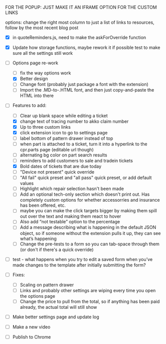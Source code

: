 FOR THE POPUP: JUST MAKE IT AN IFRAME OPTION FOR THE CUSTOM LINKS

options: change the right most column to just a list of links to resources, follow by the most recent blog post



- [x] in quoteReminders.js, need to make the askForOverride function

- [x] Update how storage functions, maybe rework it if possible
test to make sure all the settings still work
- [ ] Options page re-work
    - [ ] fix the way options work
    - [x] Better design
    - [ ] Change font (probably just package a font with the extension)
    - [ ] Import the .MD-to-.HTML font, and then just copy-and-paste the HTML into there
- [ ] Features to add:
    - [ ] Clear up blank space while editing a ticket
    - [x] change text of tracing number to akko claim number
    - [x] Up to three custom links
    - [x] click extension icon to go to settings page
    - [ ] label bottom of pattern drawer instead of top
    - [ ] when part is attached to a ticket, turn it into a hyperlink to the cpr.parts page (editable url though)
    - [ ] alternating bg color on part search results
    - [ ] reminders to add customers to sale and tradein tickets
    - [x] Bold dates of tickets that are due today
    - [ ] "Device not present" quick override
    - [ ] "All fail" quick preset and "all pass" quick preset, or add default values
    - [ ] Highlight which repair selection hasn't been made
    - [ ] Add an optional tech-only section which doesn't print out. Has completely custom options for whether accessorries and insurance has been offered, etc.
    - [ ] maybe you can make the click targets bigger by making them spill out over the text and making them react to hover
    - [ ] Also add “not testable” option to the percentage
    - [ ] Add a message describing what is happening in the default JSON object, so if someone without the extension pulls it up, they can see what’s happening
    - [ ] Change the pre-tests to a form so you can tab-space through them (or don't if there's a quick override)
- [ ] test - what happens when you try to edit a saved form when you’ve made changes to the template after initially submitting the form?



- [ ] Fixes:
    - [ ] Scaling on pattern drawer
    - [ ] Links and probably other settings are wiping every time you open the options page
    - [ ] Change the price to pull from the total, so if anything has been paid already, the actual total will still show

- [ ] Make better settings page and update log
- [ ] Make a new video
- [ ] Publish to Chrome
